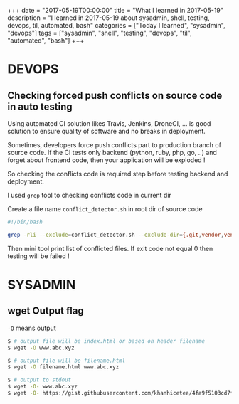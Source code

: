 +++
date = "2017-05-19T00:00:00"
title = "What I learned in 2017-05-19"
description = "I learned in 2017-05-19 about sysadmin, shell, testing, devops, til, automated, bash"
categories = ["Today I learned", "sysadmin", "devops"]
tags = ["sysadmin", "shell", "testing", "devops", "til", "automated", "bash"]
+++


# DEVOPS

## Checking forced push conflicts on source code in auto testing

Using automated CI solution likes Travis, Jenkins, DroneCI, ... is good solution to ensure quality of software and no breaks in deployment.

Sometimes, developers force push conflicts part to production branch of source code. If the CI tests only backend (python, ruby, php, go, ..) and forget about frontend code, then your application will be exploded !

So checking the conflicts code is required step before testing backend and deployment.

I used `grep` tool to checking conflicts code in current dir

Create a file name `conflict_detector.sh` in root dir of source code

```bash
#!/bin/bash

grep -rli --exclude=conflict_detector.sh --exclude-dir={.git,vendor,venv,node_modules} "<<<<<<< HEAD" .
```

Then mini tool print list of conflicted files. If exit code not equal 0 then testing will be failed !

# SYSADMIN

## wget Output flag

`-O` means output

```bash
$ # output file will be index.html or based on header filename
$ wget -O www.abc.xyz
```

```bash
$ # output file will be filename.html
$ wget -O filename.html www.abc.xyz
```

```bash
$ # output to stdout
$ wget -O- www.abc.xyz
$ wget -O- https://gist.githubusercontent.com/khanhicetea/4fa9f5103cd7fbc2d2270abce05c9c2b/raw/helloworld.sh | bash
```
